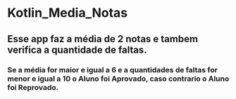# Kotlin_Media_Notas
## Esse app faz a média de 2 notas e tambem verifica a quantidade de faltas.
### Se a média for maior e igual a 6 e a quantidades de faltas for menor e igual a 10 o Aluno foi Aprovado, caso contrario o Aluno foi Reprovado.
